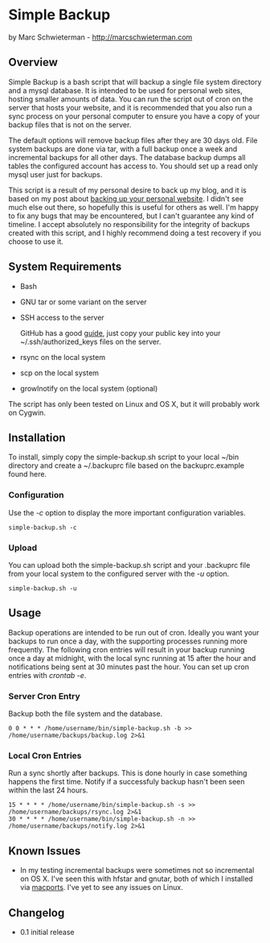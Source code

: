 # Simple Backup

by Marc Schwieterman - <http://marcschwieterman.com>

## Overview

Simple Backup is a bash script that will backup a single file system directory and a mysql database. It is intended to be used for personal web sites, hosting smaller amounts of data. You can run the script out of cron on the server that hosts your website, and it is recommended that you also run a sync process on your personal computer to ensure you have a copy of your backup files that is not on the server.

The default options will remove backup files after they are 30 days old. File system backups are done via tar, with a full backup once a week and incremental backups for all other days. The database backup dumps all tables the configured account has access to. You should set up a read only mysql user just for backups.

This script is a result of my personal desire to back up my blog, and it is based on my post about [backing up your personal website](http://marcschwieterman.com/blog/backing-up-your-personal-website/). I didn't see much else out there, so hopefully this is useful for others as well. I'm happy to fix any bugs that may be encountered, but I can't guarantee any kind of timeline. I accept absolutely no responsibility for the integrity of backups created with this script, and I highly recommend doing a test recovery if you choose to use it.

## System Requirements

*   Bash
*   GNU tar or some variant on the server
*   SSH access to the server

    GitHub has a good [guide](http://help.github.com/key-setup-redirect), just copy your public key into your ~/.ssh/authorized_keys files on the server.

*   rsync on the local system
*   scp on the local system
*   growlnotify on the local system (optional)

The script has only been tested on Linux and OS X, but it will probably work on Cygwin.

## Installation

To install, simply copy the simple-backup.sh script to your local ~/bin directory and create a ~/.backuprc file based on the backuprc.example found here.

### Configuration

Use the *-c* option to display the more important configuration variables.

    simple-backup.sh -c

### Upload

You can upload both the simple-backup.sh script and your .backuprc file from your local system to the configured server with the *-u* option.

    simple-backup.sh -u

## Usage

Backup operations are intended to be run out of cron. Ideally you want your backups to run once a day, with the supporting processes running more frequently. The following cron entries will result in your backup running once a day at midnight, with the local sync running at 15 after the hour and notifications being sent at 30 minutes past the hour. You can set up cron entries with *crontab -e*.

### Server Cron Entry

Backup both the file system and the database.

    0 0 * * * /home/username/bin/simple-backup.sh -b >> /home/username/backups/backup.log 2>&1

### Local Cron Entries

Run a sync shortly after backups. This is done hourly in case something happens the first time. Notify if a successfuly backup hasn't been seen within the last 24 hours.

    15 * * * * /home/username/bin/simple-backup.sh -s >> /home/username/backups/rsync.log 2>&1
    30 * * * * /home/username/bin/simple-backup.sh -n >> /home/username/backups/notify.log 2>&1

## Known Issues

*   In my testing incremental backups were sometimes not so incremental on OS X. I've seen this with hfstar and gnutar, both of which I installed via [macports](http://www.macports.org/). I've yet to see any issues on Linux.
 
## Changelog

*   0.1 initial release

